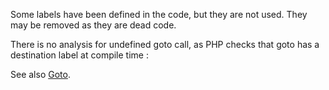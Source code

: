 Some labels have been defined in the code, but they are not used. They may be removed as they are dead code.

<?php

$a = 0;
A: 

    ++$a;
    
    // A loop. A: is used
    if ($a < 10) { goto A; }

// B is never called explicitely. This is useless.
B: 

?>

There is no analysis for undefined goto call, as PHP checks that goto has a destination label at compile time : 

See also [Goto](http://php.net/manual/en/control-structures.goto.php).

